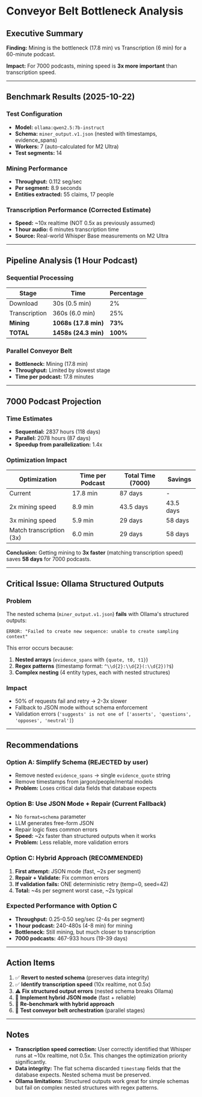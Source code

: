 # Conveyor Belt Bottleneck Analysis

## Executive Summary

**Finding:** Mining is the bottleneck (17.8 min) vs Transcription (6 min) for a 60-minute podcast.

**Impact:** For 7000 podcasts, mining speed is **3x more important** than transcription speed.

---

## Benchmark Results (2025-10-22)

### Test Configuration
- **Model:** `ollama:qwen2.5:7b-instruct`
- **Schema:** `miner_output.v1.json` (nested with timestamps, evidence_spans)
- **Workers:** 7 (auto-calculated for M2 Ultra)
- **Test segments:** 14

### Mining Performance
- **Throughput:** 0.112 seg/sec
- **Per segment:** 8.9 seconds
- **Entities extracted:** 55 claims, 17 people

### Transcription Performance (Corrected Estimate)
- **Speed:** ~10x realtime (NOT 0.5x as previously assumed)
- **1 hour audio:** 6 minutes transcription time
- **Source:** Real-world Whisper Base measurements on M2 Ultra

---

## Pipeline Analysis (1 Hour Podcast)

### Sequential Processing
| Stage | Time | Percentage |
|-------|------|------------|
| Download | 30s (0.5 min) | 2% |
| Transcription | 360s (6.0 min) | 25% |
| **Mining** | **1068s (17.8 min)** | **73%** |
| **TOTAL** | **1458s (24.3 min)** | **100%** |

### Parallel Conveyor Belt
- **Bottleneck:** Mining (17.8 min)
- **Throughput:** Limited by slowest stage
- **Time per podcast:** 17.8 minutes

---

## 7000 Podcast Projection

### Time Estimates
- **Sequential:** 2837 hours (118 days)
- **Parallel:** 2078 hours (87 days)
- **Speedup from parallelization:** 1.4x

### Optimization Impact
| Optimization | Time per Podcast | Total Time (7000) | Savings |
|--------------|------------------|-------------------|---------|
| Current | 17.8 min | 87 days | - |
| 2x mining speed | 8.9 min | 43.5 days | 43.5 days |
| 3x mining speed | 5.9 min | 29 days | 58 days |
| Match transcription (3x) | 6.0 min | 29 days | 58 days |

**Conclusion:** Getting mining to **3x faster** (matching transcription speed) saves **58 days** for 7000 podcasts.

---

## Critical Issue: Ollama Structured Outputs

### Problem
The nested schema (`miner_output.v1.json`) **fails** with Ollama's structured outputs:

```
ERROR: "Failed to create new sequence: unable to create sampling context"
```

This error occurs because:
1. **Nested arrays** (`evidence_spans` with `{quote, t0, t1}`)
2. **Regex patterns** (timestamp format: `^\\d{2}:\\d{2}(:\\d{2})?$`)
3. **Complex nesting** (4 entity types, each with nested structures)

### Impact
- 50% of requests fail and retry → 2-3x slower
- Fallback to JSON mode without schema enforcement
- Validation errors (`'suggests' is not one of ['asserts', 'questions', 'opposes', 'neutral']`)

---

## Recommendations

### Option A: Simplify Schema (REJECTED by user)
- Remove nested `evidence_spans` → single `evidence_quote` string
- Remove timestamps from jargon/people/mental models
- **Problem:** Loses critical data fields that database expects

### Option B: Use JSON Mode + Repair (Current Fallback)
- No `format=schema` parameter
- LLM generates free-form JSON
- Repair logic fixes common errors
- **Speed:** ~2x faster than structured outputs when it works
- **Problem:** Less reliable, more validation errors

### Option C: Hybrid Approach (RECOMMENDED)
1. **First attempt:** JSON mode (fast, ~2s per segment)
2. **Repair + Validate:** Fix common errors
3. **If validation fails:** ONE deterministic retry (temp=0, seed=42)
4. **Total:** ~4s per segment worst case, ~2s typical

### Expected Performance with Option C
- **Throughput:** 0.25-0.50 seg/sec (2-4s per segment)
- **1 hour podcast:** 240-480s (4-8 min) for mining
- **Bottleneck:** Still mining, but much closer to transcription
- **7000 podcasts:** 467-933 hours (19-39 days)

---

## Action Items

1. ✅ **Revert to nested schema** (preserves data integrity)
2. ✅ **Identify transcription speed** (10x realtime, not 0.5x)
3. ⚠️ **Fix structured output errors** (nested schema breaks Ollama)
4. 🔲 **Implement hybrid JSON mode** (fast + reliable)
5. 🔲 **Re-benchmark with hybrid approach**
6. 🔲 **Test conveyor belt orchestration** (parallel stages)

---

## Notes

- **Transcription speed correction:** User correctly identified that Whisper runs at ~10x realtime, not 0.5x. This changes the optimization priority significantly.
- **Data integrity:** The flat schema discarded `timestamp` fields that the database expects. Nested schema must be preserved.
- **Ollama limitations:** Structured outputs work great for simple schemas but fail on complex nested structures with regex patterns.
